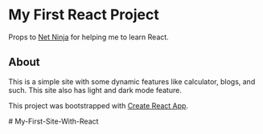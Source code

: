 # My First React Project

Props to [Net Ninja](https://www.youtube.com/playlist?list=PL4cUxeGkcC9gZD-Tvwfod2gaISzfRiP9d) for helping me to learn React.

## About

This is a simple site with some dynamic features like calculator, blogs, and such. This site also has light and dark mode feature.

This project was bootstrapped with [Create React App](https://github.com/facebook/create-react-app).

#   M y - F i r s t - S i t e - W i t h - R e a c t  
 
